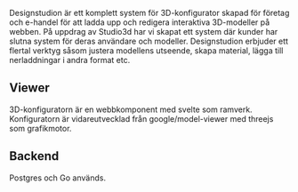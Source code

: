 Designstudion är ett komplett system för 3D-konfigurator skapad för företag och e-handel för att ladda upp och redigera interaktiva 3D-modeller på webben. På uppdrag av Studio3d har vi skapat ett system där kunder har slutna system för deras användare och modeller. Designstudion erbjuder ett flertal verktyg såsom justera modellens utseende, skapa material, lägga till nerladdningar i andra format etc. 

## Viewer
3D-konfiguratorn är en webbkomponent med svelte som ramverk. Konfiguratorn är vidareutvecklad från google/model-viewer med threejs som grafikmotor.

## Backend
Postgres och Go används.
